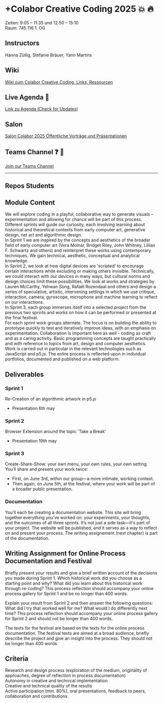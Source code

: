 # +Colabor Creative Coding 2025 :boom: :fire:

Zeiten: 9:05 – 11:35 und 12:50 – 15:10  <br/>
Raum: 745 116 1. OG

## Instructors
Hanna Züllig, Stefanie Bräuer, Yann Martins

## Wiki 
<a href="https://github.com/digitalideation/colabor2025/wiki" target="_blank">Wiki zum Colabor Creative Coding, Links, Ressourcen</a>

## Live Agenda :calendar:
<a href="https://docs.google.com/spreadsheets/d/16ZCqY39xTD9FFI1RdVbiJdFREi_elg6u_iRzr2toSsw/edit?gid=0#gid=0" target="_blank">Link zu Agenda (Check for Updates)</a>

## Salon
<a href="https://www.hslu.ch/de-ch/design-film-kunst/studium/interdisziplinaere-module/colabor/salon-colabor-2025/" target="_blank">Salon Colabor 2025 Öffentliche Vorträge und Präsentationen </a>

## Teams Channel  :question: :speech_balloon:
<a href="https://teams.microsoft.com/l/team/19%3AMymgGANsAkjp-TIvlh7g-DAXkAUHKILFBHZ4YKxZfcs1%40thread.tacv2/conversations?groupId=34bdee73-574f-4173-93e3-55e9572b3e33&tenantId=75a34008-d7d1-4924-8e78-31fea86f6e68">Join our Teams Channel</a>


*** 
## Repos Students 

## Module Content
We will explore coding in a playful, collaborative way to generate visuals – experimentation and allowing for chance will be part of this process. Different sprints will guide our curiosity, each involving learning about historical and theoretical contexts from early computer art, generative design, net art and algorithmic design. <br/>
In Sprint 1 we are inspired by the concepts and aesthetics of the broader field of early computer art (Vera Molnár, Bridget Riley, John Whitney, Lillian F. Schwartz and others) and reinterpret these works using contemporary techniques. We gain technical, aesthetic, conceptual and analytical knowledge. <br/>
In Sprint 2, we look at how digital devices are 'scripted' to encourage certain interactions while excluding or making others invisible. Technically, we could interact with our devices in many ways, but cultural norms and design choices limit these possibilities. We look at works and strategies by Lauren McCarthy, Yehwan Song, Rafaël Rozendaal and others and design a series of speculative, artistic, intervening settings in which we use critique, interaction, camera, gyroscope, microphone and machine learning to reflect on our interactions. <br/>
In Sprint 3, each group immerses itself into a selected project from the previous two sprints and works on how it can be performed or presented at the final festival.<br/>
For each sprint work groups alternate. The focus is on building the ability to prototype quickly to test and iteratively improve ideas, with an emphasis on experimentation. Collaboration is important here as well - coding as craft and as a caring activity. Basic programming concepts are taught practically and with reference to topics from art, design and computer aesthetics. Work is carried out in particular in the relevant technologies such as JavaScript and p5.js. The entire process is reflected upon in individual portfolios, documented and published on a web platform.<br/>

## Deliverables 
### Sprint 1
Re-Creation of an algorithmic artwork in p5.js 
* Presentation 6th may
### Sprint 2
Browser Extension around the topic 'Take a Break'
* Presentation 19th may
### Sprint 3
Create-Share-Show: your own menu, your own rules, your own setting. 
You’ll share and present your work twice:
*	First, on June 3rd, within our group—a more intimate, working context.
* 	Then again, on June 5th, at the festival, where your work will be part of a broader public presentation.
### Documentation 
You’ll each be creating a documentation website.
This site will bring together everything you’ve worked on: your experiments, your thoughts, and the outcomes of all three sprints.
It’s not just a side task—it's part of your project. The website will be published, and it serves as a way to reflect on and present your process. The writing assignement (next chapter) is part of the documentation.


## Writing Assignment for Online Process Documentation and Festival
Briefly present your results and give a brief written account of the decisions you made during Sprint 1. Which historical work did you choose as a starting point and why? What did you learn about this historical work through re-coding? This process reflection should accompany your online process gallery for Sprint 1 and be no longer than 400 words.<br/>

Explain your result from Sprint 2 and then answer the following questions: What did I try that worked well for me? What would I do differently next time? This process reflection should accompany your online process gallery for Sprint 2 and should not be longer than 400 words.<br/>

The texts for the festival are based on the texts for the online process documentation. The festival texts are aimed at a broad audience, briefly describe the project and give an insight into the process. They should not be longer than 400 words.

## Criteria
Research and design process (exploration of the medium, originality of approaches, degree of reflection in process documentation)<br/>
Autonomy in creative and technical implementation<br/>
Creative and technical quality of the results<br/>
Active participation (min. 80%), oral presentations, feedback to peers, collaboration and contributions<br/>
